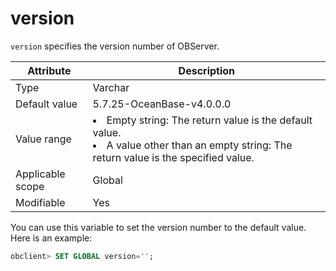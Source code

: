 # version

`version` specifies the version number of OBServer.

| **Attribute** | **Description** |
|--------|---------|
| Type | Varchar |
| Default value | 5.7.25-OceanBase-v4.0.0.0 |
| Value range | <li>Empty string: The return value is the default value.<li>A value other than an empty string: The return value is the specified value. |
| Applicable scope | Global |
| Modifiable | Yes |

You can use this variable to set the version number to the default value. Here is an example:

```sql
obclient> SET GLOBAL version='';
```
